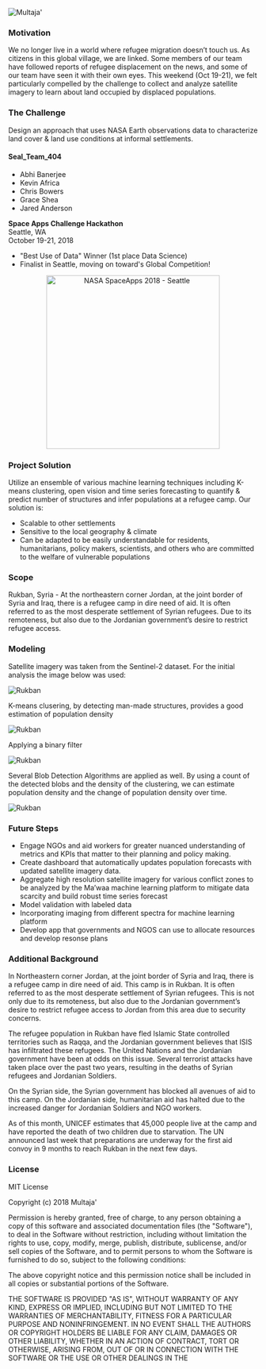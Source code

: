 ![Multaja'](images/head.png)

### Motivation
We no longer live in a world where refugee migration doesn’t touch us. As citizens in this global village, we are linked. Some members of our team have followed reports of refugee displacement on the news, and some of our team have seen it with their own eyes. This weekend (Oct 19-21), we felt particularly compelled by the challenge to collect and analyze satellite imagery to learn about land occupied by displaced populations.

### The Challenge
Design an approach that uses NASA Earth observations data to characterize land cover & land use conditions at informal settlements.

#### Seal_Team_404
* Abhi Banerjee
* Kevin Africa
* Chris Bowers
* Grace Shea
* Jared Anderson

**Space Apps Challenge Hackathon**<br>
Seattle, WA  
October 19-21, 2018 

- "Best Use of Data" Winner (1st place Data Science)
- Finalist in Seattle, moving on toward's Global Competition!

<p align="center">
  <img src="images/space_apps.png" width="350" title="NASA SpaceApps 2018 - Seattle ">
</p>

### Project Solution
Utilize an ensemble of various machine learning techniques including K-means clustering, open vision and time series forecasting to quantify & predict number of structures and infer populations at a refugee camp. Our solution is:

* Scalable to other settlements
* Sensitive to the local geography & climate
* Can be adapted to be easily understandable for residents, humanitarians, policy makers, scientists, and others who are committed to the welfare of vulnerable populations


### Scope
Rukban, Syria - At the northeastern corner Jordan, at the joint border of Syria and Iraq, there is a refugee camp in dire need of aid. It is often referred to as the most desperate settlement of Syrian refugees. Due to its remoteness, but also due to the Jordanian government’s desire to restrict refugee access.

### Modeling

Satellite imagery was taken from the Sentinel-2 dataset. For the initial analysis the image below was used:

![Rukban](images/rukban.png)

K-means clusering, by detecting man-made structures, provides a good estimation of population density

![Rukban](images/rukban_clustered.png)

Applying a binary filter

![Rukban](images/rukban_binary.png)

Several Blob Detection Algorithms are applied as well. By using a count of the detected blobs and the density of the clustering, we can estimate population density and the change of population density over time.

![Rukban](images/rukban_blobs.png)

### Future Steps
* Engage NGOs and aid workers for greater nuanced understanding of metrics and KPIs that matter to their planning and policy making.
* Create dashboard that automatically updates population forecasts with updated satellite imagery data.
* Aggregate high resolution satellite imagery for various conflict zones to be analyzed by the Ma’waa machine learning platform to mitigate data scarcity and build robust time series forecast
* Model validation with labeled data
* Incorporating imaging from different spectra for machine learning platform
* Develop app that governments and NGOS can use to allocate resources and develop resonse plans

### Additional Background
In Northeastern corner Jordan, at the joint border of Syria and Iraq, there is a refugee camp in dire need of aid. This camp is in Rukban. It is often referred to as the most desperate settlement of Syrian refugees. This is not only due to its remoteness, but also due to the Jordanian government’s desire to restrict refugee access to Jordan from this area due to security concerns. 

The refugee population in Rukban have fled Islamic State controlled territories such as Raqqa, and the Jordanian government believes that ISIS has infiltrated these refugees. The United Nations and the Jordanian government have been at odds on this issue. Several terrorist attacks have taken place over the past two years, resulting in the deaths of Syrian refugees and Jordanian Soldiers.

On the Syrian side, the Syrian government has blocked all avenues of aid to this camp.  On the Jordanian side, humanitarian aid has halted due to the increased danger for Jordanian Soldiers and NGO workers.

As of this month, UNICEF estimates that 45,000 people live at the camp and have reported the death of two children due to starvation. The UN announced last week that preparations are underway for the first aid convoy in 9 months to reach Rukban in the next few days.

### License
MIT License

Copyright (c) 2018 Multaja'

Permission is hereby granted, free of charge, to any person obtaining a copy
of this software and associated documentation files (the "Software"), to deal
in the Software without restriction, including without limitation the rights
to use, copy, modify, merge, publish, distribute, sublicense, and/or sell
copies of the Software, and to permit persons to whom the Software is
furnished to do so, subject to the following conditions:

The above copyright notice and this permission notice shall be included in all
copies or substantial portions of the Software.

THE SOFTWARE IS PROVIDED "AS IS", WITHOUT WARRANTY OF ANY KIND, EXPRESS OR
IMPLIED, INCLUDING BUT NOT LIMITED TO THE WARRANTIES OF MERCHANTABILITY,
FITNESS FOR A PARTICULAR PURPOSE AND NONINFRINGEMENT. IN NO EVENT SHALL THE
AUTHORS OR COPYRIGHT HOLDERS BE LIABLE FOR ANY CLAIM, DAMAGES OR OTHER
LIABILITY, WHETHER IN AN ACTION OF CONTRACT, TORT OR OTHERWISE, ARISING FROM,
OUT OF OR IN CONNECTION WITH THE SOFTWARE OR THE USE OR OTHER DEALINGS IN THE

